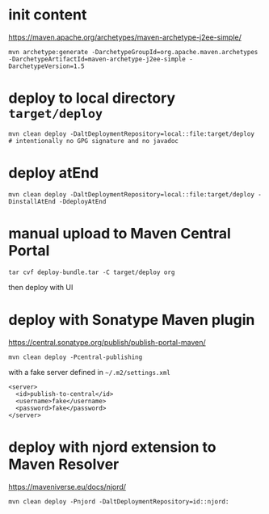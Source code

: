 
# init content

https://maven.apache.org/archetypes/maven-archetype-j2ee-simple/

    mvn archetype:generate -DarchetypeGroupId=org.apache.maven.archetypes -DarchetypeArtifactId=maven-archetype-j2ee-simple -DarchetypeVersion=1.5

# deploy to local directory `target/deploy`

    mvn clean deploy -DaltDeploymentRepository=local::file:target/deploy
    # intentionally no GPG signature and no javadoc

# deploy atEnd

    mvn clean deploy -DaltDeploymentRepository=local::file:target/deploy -DinstallAtEnd -DdeployAtEnd

# manual upload to Maven Central Portal

    tar cvf deploy-bundle.tar -C target/deploy org

then deploy with UI

# deploy with Sonatype Maven plugin

https://central.sonatype.org/publish/publish-portal-maven/

    mvn clean deploy -Pcentral-publishing

with a fake server defined in `~/.m2/settings.xml`

    <server>
      <id>publish-to-central</id>
      <username>fake</username>
	  <password>fake</password>
    </server>

# deploy with njord extension to Maven Resolver

https://maveniverse.eu/docs/njord/

    mvn clean deploy -Pnjord -DaltDeploymentRepository=id::njord:
